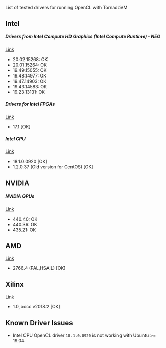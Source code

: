 List of tested drivers for running OpenCL with TornadoVM

## Intel 


##### Drivers from Intel Compute HD Graphics (Intel Compute Runtime) - NEO

[Link](https://github.com/intel/compute-runtime/releases)

* 20.02.15268: OK
* 20.01.15264: OK
* 19.49.15055: OK
* 19.48.14977: OK
* 19.47.14903: OK
* 19.43.14583: OK
* 19.23.13131: OK

##### Drivers for Intel FPGAs

[Link](http://fpgasoftware.intel.com/17.1/?edition=lite)

* 17.1 [OK]

##### Intel CPU

[Link](https://software.intel.com/en-us/articles/opencl-drivers)

* 18.1.0.0920 [OK]
* 1.2.0.37  (Old version for CentOS) [OK]

## NVIDIA 

##### NVIDIA GPUs

[Link](https://www.nvidia.com/Download/index.aspx?lang=en-us)

* 440.40: OK
* 440.36: OK 
* 435.21: OK 

## AMD

[Link](https://www.amd.com/en/support)

* 2766.4 (PAL,HSAIL) [OK]

## Xilinx

[Link](https://www.xilinx.com/products/design-tools/software-zone/sdaccel.html)

* 1.0, xocc v2018.2 [OK]

## Known Driver Issues 

* Intel CPU OpenCL driver `18.1.0.0920` is not working with Ubuntu >= 19.04